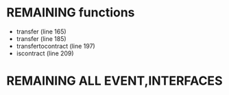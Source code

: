 # REMAINING functions
* transfer (line 165)
* transfer (line 185)
* transfertocontract (line 197)
* iscontract (line 209)

# REMAINING ALL EVENT,INTERFACES


